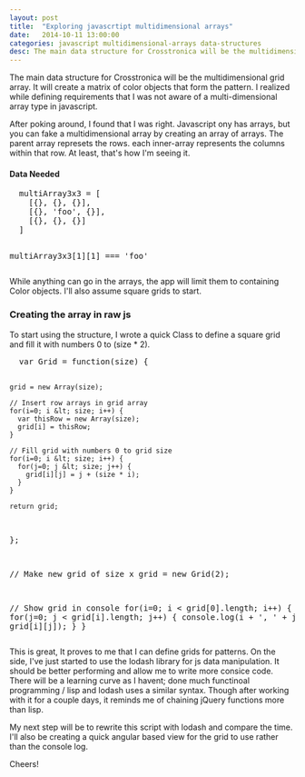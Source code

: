 ```yaml
---
layout: post
title:  "Exploring javascrtipt multidimensional arrays"
date:   2014-10-11 13:00:00
categories: javascript multidimensional-arrays data-structures
desc: The main data structure for Crosstronica will be the multidimensional grid array. It will create a matrix of color objects that form the pattern.
---
```


The main data structure for Crosstronica will be the multidimensional grid array. It will create a matrix of color objects that form the pattern. I realized while defining requirements that I was not aware of a multi-dimensional array type in javascript.

After poking around, I found that I was right. Javascript ony has arrays, but you can fake a multidimensional array by creating an array of arrays. The parent array represets the rows. each inner-array represents the columns within that row. At least, that's how I'm seeing it.

#### Data Needed

<div code-showhide headline="Multi-Dimensional Array Grid Structure">
  <pre>
  multiArray3x3 = [
    [{}, {}, {}],
    [{}, 'foo', {}],
    [{}, {}, {}]
  ]

  multiArray3x3[1][1] === 'foo'
  </pre>
</div>

While anything can go in the arrays, the app will limit them to containing Color objects. I'll also assume square grids to start.

### Creating the array in raw js

To start using the structure, I wrote a quick Class to define a square grid and fill it with numbers 0 to (size * 2).

<div code-showhide headline="Grid Generator Function">
  <pre>
  var Grid = function(size) {

    grid = new Array(size);

    // Insert row arrays in grid array
    for(i=0; i &lt; size; i++) {
      var thisRow = new Array(size);
      grid[i] = thisRow;
    }

    // Fill grid with numbers 0 to grid size
    for(i=0; i &lt; size; i++) {
      for(j=0; j &lt; size; j++) {
        grid[i][j] = j + (size * i);
      }
    }

    return grid;

  };

  // Make new grid of size x
  grid = new Grid(2);

  // Show grid in console
  for(i=0; i &lt; grid[0].length; i++) {
    for(j=0; j &lt; grid[i].length; j++) {
      console.log(i + ', ' + j + ': ', grid[i][j]);
    }
  }
  </pre>
</div>

This is great, It proves to me that I can define grids for patterns. On the side, I've just started to use the lodash library for js data manipulation. It should be better performing and allow me to write more consice code. There will be a learning curve as I havent; done much functinoal programming / lisp and lodash uses a similar syntax. Though after working with it for a couple days, it reminds me of chaining jQuery functions more than lisp.

My next step will be to rewrite this script with lodash and compare the time. I'll also be creating a quick angular based view for the grid to use rather than the console log.

Cheers!
